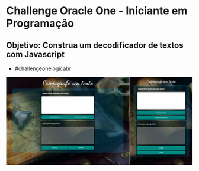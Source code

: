 # Challenge Oracle One - Iniciante em Programação
## Objetivo: Construa um decodificador de textos com Javascript

- #challengeonelogicabr

<p align="left">
	<img alt="App Codificador de texto" src="/src/img/app-print.png" widht="80%">
</p>
